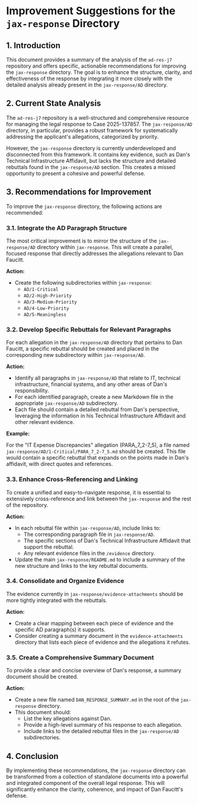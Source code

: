 # Improvement Suggestions for the `jax-response` Directory

## 1. Introduction

This document provides a summary of the analysis of the `ad-res-j7` repository and offers specific, actionable recommendations for improving the `jax-response` directory. The goal is to enhance the structure, clarity, and effectiveness of the response by integrating it more closely with the detailed analysis already present in the `jax-response/AD` directory.

## 2. Current State Analysis

The `ad-res-j7` repository is a well-structured and comprehensive resource for managing the legal response to Case 2025-137857. The `jax-response/AD` directory, in particular, provides a robust framework for systematically addressing the applicant's allegations, categorized by priority.

However, the `jax-response` directory is currently underdeveloped and disconnected from this framework. It contains key evidence, such as Dan's Technical Infrastructure Affidavit, but lacks the structure and detailed rebuttals found in the `jax-response/AD` section. This creates a missed opportunity to present a cohesive and powerful defense.

## 3. Recommendations for Improvement

To improve the `jax-response` directory, the following actions are recommended:

### 3.1. Integrate the AD Paragraph Structure

The most critical improvement is to mirror the structure of the `jax-response/AD` directory within `jax-response`. This will create a parallel, focused response that directly addresses the allegations relevant to Dan Faucitt.

**Action:**

*   Create the following subdirectories within `jax-response`:
    *   `AD/1-Critical`
    *   `AD/2-High-Priority`
    *   `AD/3-Medium-Priority`
    *   `AD/4-Low-Priority`
    *   `AD/5-Meaningless`

### 3.2. Develop Specific Rebuttals for Relevant Paragraphs

For each allegation in the `jax-response/AD` directory that pertains to Dan Faucitt, a specific rebuttal should be created and placed in the corresponding new subdirectory within `jax-response/AD`.

**Action:**

*   Identify all paragraphs in `jax-response/AD` that relate to IT, technical infrastructure, financial systems, and any other areas of Dan's responsibility.
*   For each identified paragraph, create a new Markdown file in the appropriate `jax-response/AD` subdirectory.
*   Each file should contain a detailed rebuttal from Dan's perspective, leveraging the information in his Technical Infrastructure Affidavit and other relevant evidence.

**Example:**

For the "IT Expense Discrepancies" allegation (PARA_7_2-7_5), a file named `jax-response/AD/1-Critical/PARA_7_2-7_5.md` should be created. This file would contain a specific rebuttal that expands on the points made in Dan's affidavit, with direct quotes and references.

### 3.3. Enhance Cross-Referencing and Linking

To create a unified and easy-to-navigate response, it is essential to extensively cross-reference and link between the `jax-response` and the rest of the repository.

**Action:**

*   In each rebuttal file within `jax-response/AD`, include links to:
    *   The corresponding paragraph file in `jax-response/AD`.
    *   The specific sections of Dan's Technical Infrastructure Affidavit that support the rebuttal.
    *   Any relevant evidence files in the `/evidence` directory.
*   Update the main `jax-response/README.md` to include a summary of the new structure and links to the key rebuttal documents.

### 3.4. Consolidate and Organize Evidence

The evidence currently in `jax-response/evidence-attachments` should be more tightly integrated with the rebuttals.

**Action:**

*   Create a clear mapping between each piece of evidence and the specific AD paragraph(s) it supports.
*   Consider creating a summary document in the `evidence-attachments` directory that lists each piece of evidence and the allegations it refutes.

### 3.5. Create a Comprehensive Summary Document

To provide a clear and concise overview of Dan's response, a summary document should be created.

**Action:**

*   Create a new file named `DAN_RESPONSE_SUMMARY.md` in the root of the `jax-response` directory.
*   This document should:
    *   List the key allegations against Dan.
    *   Provide a high-level summary of his response to each allegation.
    *   Include links to the detailed rebuttal files in the `jax-response/AD` subdirectories.

## 4. Conclusion

By implementing these recommendations, the `jax-response` directory can be transformed from a collection of standalone documents into a powerful and integrated component of the overall legal response. This will significantly enhance the clarity, coherence, and impact of Dan Faucitt's defense.


